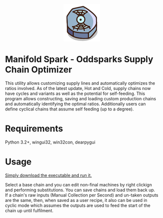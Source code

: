 <p align="center">
  <img src="https://github.com/AsteriskAmpersand/Manifold-Spark/blob/main/ManifoldSpark.png" alt="Manifold Spark"/>
</p>

# Manifold Spark - Oddsparks Supply Chain Optimizer
This utility allows customizing supply lines and automatically optimizes the ratios involved. As of the latest update, Hot and Cold, supply chains now have cycles and variants as well as the potential for self-feeding. This program allows constructing, saving and loading custom production chains and automatically identifying the optimal ratios. Additionally users can define cyclical chains that assume self feeding (up to a degree).

# Requirements
Python 3.2+, wingui32, win32con, dearpygui

# Usage
[Simply download the executable and run it.](https://github.com/AsteriskAmpersand/Manifold-Spark/releases)

Select a base chain and you can edit non-final machines by right clickign and performing substitutions. You can save chains and load them back up. If a chain's raw inputs (Manual Collection per Second) and un-taken outputs are the same, then, when saved as a user recipe, it also can be used in cyclic mode which assumes the outputs are used to feed the start of the chain up until fulfilment.

